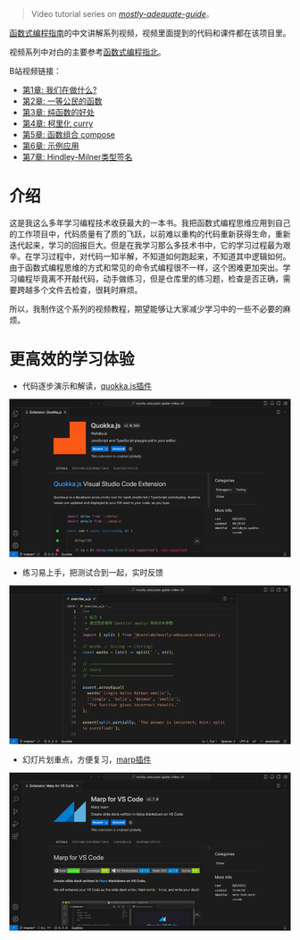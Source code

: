 > Video tutorial series on *[mostly-adequate-guide](https://github.com/MostlyAdequate/mostly-adequate-guide)*。

[函数式编程指南](https://github.com/MostlyAdequate/mostly-adequate-guide)的中文讲解系列视频，视频里面提到的代码和课件都在该项目里。

视频系列中对白的主要参考[函数式编程指北](https://github.com/llh911001/mostly-adequate-guide-chinese)。

B站视频链接：

- [第1章: 我们在做什么?](https://www.bilibili.com/video/BV11j411v7ft/?share_source=copy_web&vd_source=580ef492c06a7e7fa3902ed3134fd80a)
- [第2章: 一等公民的函数](https://www.bilibili.com/video/BV1fB4y1o74C/?share_source=copy_web&vd_source=580ef492c06a7e7fa3902ed3134fd80a)
- [第3章: 纯函数的好处](https://www.bilibili.com/video/BV1QM41197sz/?share_source=copy_web&vd_source=580ef492c06a7e7fa3902ed3134fd80a)
- [第4章: 柯里化 curry](https://www.bilibili.com/video/BV1v84y1972g/?share_source=copy_web&vd_source=580ef492c06a7e7fa3902ed3134fd80a)
- [第5章: 函数组合 compose](https://www.bilibili.com/video/BV1Ng4y1R76K/?share_source=copy_web&vd_source=580ef492c06a7e7fa3902ed3134fd80a)
- [第6章: 示例应用](https://www.bilibili.com/video/BV1Yb4y1M75n/?share_source=copy_web&vd_source=580ef492c06a7e7fa3902ed3134fd80a)
- [第7章: Hindley-Milner类型签名](https://www.bilibili.com/video/BV1HN411j7Nt/?share_source=copy_web&vd_source=580ef492c06a7e7fa3902ed3134fd80a)

# 介绍

这是我这么多年学习编程技术收获最大的一本书。我把函数式编程思维应用到自己的工作项目中，代码质量有了质的飞跃，以前难以重构的代码重新获得生命，重新迭代起来，学习的回报巨大。但是在我学习那么多技术书中，它的学习过程最为艰辛。在学习过程中，对代码一知半解，不知道如何跑起来，不知道其中逻辑如何。由于函数式编程思维的方式和常见的命令式编程很不一样，这个困难更加突出。学习编程毕竟离不开敲代码，动手做练习，但是仓库里的练习题，检查是否正确，需要跨越多个文件去检查，很耗时麻烦。

所以，我制作这个系列的视频教程，期望能够让大家减少学习中的一些不必要的麻烦。

# 更高效的学习体验

- 代码逐步演示和解读，[quokka.js插件](https://marketplace.visualstudio.com/items?itemName=WallabyJs.quokka-vscode)

![代码逐步演示和解读](./images/feature-quokkaJs.gif)

- 练习易上手，把测试合到一起，实时反馈

![把测试合到一起，实时反馈](./images/feature-exercise.gif)

- 幻灯片划重点，方便复习，[marp插件](https://marketplace.visualstudio.com/items?itemName=marp-team.marp-vscode)

![幻灯片划重点，方便复习](./images/feature-marp.gif)
